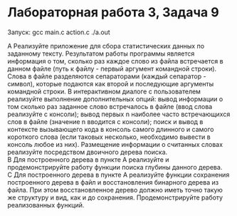 # Лабораторная работа 3, Задача 9

Запуск: gcc main.c action.c 
./a.out  

A Реализуйте приложение для сбора статистических данных по заданному тексту.
Результатом работы программы является информация о том, сколько раз каждое слово
из файла встречается в данном файле (путь к файлу - первый аргумент командной
строки). Слова в файле разделяются сепараторами (каждый сепаратор - символ),
которые подаются как второй и последующие аргументы командной строки. В
интерактивном диалоге с пользователем реализуйте выполнение дополнительных
опций: вывод информации о том сколько раз заданное слово встречалось в файле (ввод
слова реализуйте с консоли); вывод первых n наиболее часто встречающихся слов в
файле (значение n вводится с консоли); поиск и вывод в контексте вызывающего кода в
консоль самого длинного и самого короткого слова (если таковых несколько,
необходимо вывести в консоль любое из них). Размещение информации о считанных
словах реализуйте посредством двоичного дерева поиска.  
B Для построенного дерева в пункте А реализуйте и продемонстрируйте работу
функции поиска глубины данного дерева.  
C Для построенного дерева в пункте A реализуйте функции сохранения построенного
дерева в файл и восстановления бинарного дерева из файла. При этом восстановленное
дерево должно иметь точно такую же структуру и вид, как и до сохранения.
Продемонстрируйте работу реализованных функций.  